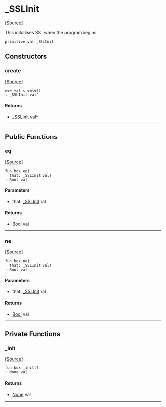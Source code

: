 # _SSLInit
<span class="source-link">[[Source]](src/net-ssl/_ssl_init.md#L16)</span>

This initialises SSL when the program begins.


```pony
primitive val _SSLInit
```

## Constructors

### create
<span class="source-link">[[Source]](src/net-ssl/_ssl_init.md#L16)</span>


```pony
new val create()
: _SSLInit val^
```

#### Returns

* [_SSLInit](net-ssl-_SSLInit.md) val^

---

## Public Functions

### eq
<span class="source-link">[[Source]](src/net-ssl/_ssl_init.md#L20)</span>


```pony
fun box eq(
  that: _SSLInit val)
: Bool val
```
#### Parameters

*   that: [_SSLInit](net-ssl-_SSLInit.md) val

#### Returns

* [Bool](builtin-Bool.md) val

---

### ne
<span class="source-link">[[Source]](src/net-ssl/_ssl_init.md#L20)</span>


```pony
fun box ne(
  that: _SSLInit val)
: Bool val
```
#### Parameters

*   that: [_SSLInit](net-ssl-_SSLInit.md) val

#### Returns

* [Bool](builtin-Bool.md) val

---

## Private Functions

### _init
<span class="source-link">[[Source]](src/net-ssl/_ssl_init.md#L20)</span>


```pony
fun box _init()
: None val
```

#### Returns

* [None](builtin-None.md) val

---

